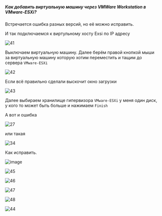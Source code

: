 ##### Как добавить виртуальную машину через VMWare Workstation в VMware-ESXi?

Встречается ошибка разных версий, но её можно исправить.

И так подключаемся к виртульному хосту Exsi по IP адресу

![41](https://github.com/user-attachments/assets/1150c916-771f-4e40-8d77-14ff70de2a17)

Выключаем виртуальную машину. Далее берём правой кнопкой мыши за виртуальную машину которую хотим переместить и тащим до сервера ``VMware-ESXi``

![42](https://github.com/user-attachments/assets/379540ee-56a1-4495-82c4-953fe72edf94)

Если всё правильно сделали выскочит окно загрузки

![43](https://github.com/user-attachments/assets/50c12960-1a90-4626-bf59-b3f8c65d0eee)

Далее выбираем хранилище гипервизора ``VMware-ESXi`` у меня один диск, у кого то может быть больше и нажимаем ``Finish``

А вот и ошибка

![27](https://github.com/user-attachments/assets/202cc667-6615-41a5-af5f-fdf7fad88cae)

или такая 

![34](https://github.com/user-attachments/assets/6fbfe07b-265e-43c2-9f76-d4797a86997e)

Как исправить.

![image](https://github.com/user-attachments/assets/1e4e1430-bb19-4cf1-8edc-acc49fd4c0f7)

![45](https://github.com/user-attachments/assets/ea6c9cc2-55c6-4667-9de5-dfb2dbd70c1b)

![46](https://github.com/user-attachments/assets/418a031f-3a8c-44b1-9187-4493afb5d84e)

![47](https://github.com/user-attachments/assets/730bbb8a-c1d3-4c5f-8e54-04556ba0060b)

![48](https://github.com/user-attachments/assets/59691b40-47d2-4a2a-b556-e08d6467465d)

![44](https://github.com/user-attachments/assets/6f43f9e1-3428-47ee-9e43-8d537d16932c)
